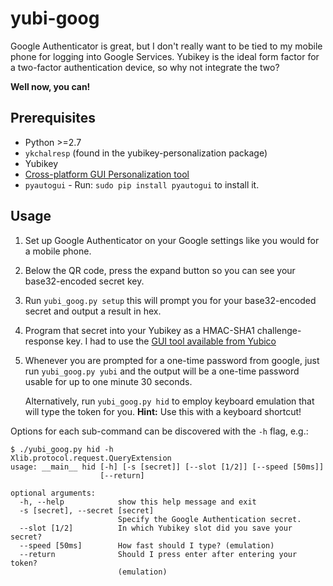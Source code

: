 # yubi-goog

Google Authenticator is great, but I don't really want to be tied to my mobile phone for logging into Google Services. Yubikey is the ideal form factor for a two-factor authentication device, so why not integrate the two? 

**Well now, you can!**

## Prerequisites

* Python >=2.7
* `ykchalresp` (found in the yubikey-personalization package)
* Yubikey
* [Cross-platform GUI Personalization tool][tool]
* `pyautogui` - Run: `sudo pip install pyautogui` to install it.

## Usage

1. Set up Google Authenticator on your Google settings like you would for a mobile phone.
2. Below the QR code, press the expand button so you can see your base32-encoded
   secret key.
3. Run `yubi_goog.py setup` this will prompt you for your base32-encoded secret and output a result in hex.
4. Program that secret into your Yubikey as a HMAC-SHA1 challenge-response key. I had to use the [GUI tool available from Yubico][tool]
5. Whenever you are prompted for a one-time password from google, just run `yubi_goog.py yubi` and the output will be a one-time password usable for up to one minute 30 seconds.

    Alternatively, run `yubi_goog.py hid` to employ keyboard emulation that will type the token for you.
    __Hint:__ Use this with a keyboard shortcut!

Options for each sub-command can be discovered with the `-h` flag, e.g.: 

```console
$ ./yubi_goog.py hid -h
Xlib.protocol.request.QueryExtension
usage: __main__ hid [-h] [-s [secret]] [--slot [1/2]] [--speed [50ms]]
                    [--return]

optional arguments:
  -h, --help            show this help message and exit
  -s [secret], --secret [secret]
                        Specify the Google Authentication secret.
  --slot [1/2]          In which Yubikey slot did you save your secret?
  --speed [50ms]        How fast should I type? (emulation)
  --return              Should I press enter after entering your token?
                        (emulation)

```

[tool]: http://wiki.yubico.com/files/YubiKey%20Personalization%20Tool%20Installer-lin.tgz
